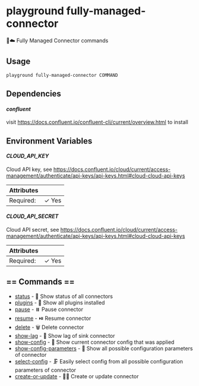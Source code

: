 # playground fully-managed-connector

🔗☁️ Fully Managed Connector commands

## Usage

```bash
playground fully-managed-connector COMMAND
```

## Dependencies

#### *confluent*

visit https://docs.confluent.io/confluent-cli/current/overview.html to install

## Environment Variables

#### *CLOUD_API_KEY*

Cloud API key, see https://docs.confluent.io/cloud/current/access-management/authenticate/api-keys/api-keys.html#cloud-cloud-api-keys

| Attributes      | &nbsp;
|-----------------|-------------
| Required:       | ✓ Yes

#### *CLOUD_API_SECRET*

Cloud API secret, see https://docs.confluent.io/cloud/current/access-management/authenticate/api-keys/api-keys.html#cloud-cloud-api-keys

| Attributes      | &nbsp;
|-----------------|-------------
| Required:       | ✓ Yes

## == Commands ==

- [status](playground%20fully-managed-connector%20status) - 🧩 Show status of all connectors
- [plugins](playground%20fully-managed-connector%20plugins) - 🎨 Show all plugins installed
- [pause](playground%20fully-managed-connector%20pause) - ⏸️  Pause connector
- [resume](playground%20fully-managed-connector%20resume) - ⏯️  Resume connector
- [delete](playground%20fully-managed-connector%20delete) - 🗑️  Delete connector
- [show-lag](playground%20fully-managed-connector%20show-lag) - 🐢 Show lag of sink connector
- [show-config](playground%20fully-managed-connector%20show-config) - 🧰 Show current connector config that was applied
- [show-config-parameters](playground%20fully-managed-connector%20show-config-parameters) - 🔩 Show all possible configuration parameters of connector
- [select-config](playground%20fully-managed-connector%20select-config) - 🗜️ Easily select config from all possible configuration parameters of connector
- [create-or-update](playground%20fully-managed-connector%20create-or-update) - 🧑‍🎨  Create or update connector


